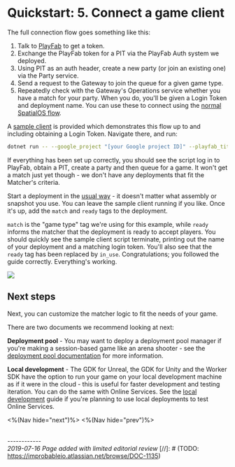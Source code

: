 # Quickstart: 5. Connect a game client

The full connection flow goes something like this:

1. Talk to [PlayFab](https://api.playfab.com/docs/tutorials/landing-players/best-login) to get a token.
2. Exchange the PlayFab token for a PIT via the PlayFab Auth system we deployed.
3. Using PIT as an auth header, create a new party (or join an existing one) via the Party service.
4. Send a request to the Gateway to join the queue for a given game type.
5. Repeatedly check with the Gateway's Operations service whether you have a match for your party. When you do, you'll be given a Login Token and deployment name. You can use these to connect using the [normal SpatialOS flow](https://docs.improbable.io/reference/latest/shared/auth/integrate-authentication-platform-sdk#4-connecting-to-the-deployment).

A [sample client](http://github.com/spatialos/online-services/services/csharp/SampleClient) is provided which demonstrates this flow up to and including obtaining a Login Token. Navigate there, and run:

```bash
dotnet run -- --google_project "[your Google project ID]" --playfab_title_id "[your PlayFab title ID]"
```

If everything has been set up correctly, you should see the script log in to PlayFab, obtain a PIT, create a party and then queue for a game. It won't get a match just yet though - we don't have any deployments that fit the Matcher's criteria.

Start a deployment in the [usual way](https://docs.improbable.io/reference/latest/shared/deploy/deploy-cloud) - it doesn't matter what assembly or snapshot you use. You can leave the sample client running if you like. Once it's up, add the `match` and `ready` tags to the deployment.

`match` is the "game type" tag we're using for this example, while `ready` informs the matcher that the deployment is ready to accept players. You should quickly see the sample client script terminate, printing out the name of your deployment and a matching login token. You'll also see that the `ready` tag has been replaced by `in_use`. Congratulations; you followed the guide correctly. Everything's working.

![]({{assetRoot}}img/quickstart/demo.gif)

## Next steps

Next, you can customize the matcher logic to fit the needs of your game. </br>

There are two documents we recommend looking at next:

**Deployment pool** - You may want to deploy a deployment pool manager if you're making a session-based game like an arena shooter - see the [deployment pool documentation]({{urlRoot}}/content/configuration-examples/deployment-pool/overview) for more information.

**Local development** - The GDK for Unreal, the GDK for Unity and the Worker SDK have the option to run your game on your local development machine as if it were in the cloud - this is useful for faster development and testing iteration. You can do the same with Online Services. See the [local development]({{urlRoot}}/content/workflows/local.md) guide if you're planning to use local deployments to test Online Services.


<%(Nav hide="next")%>
<%(Nav hide="prev")%>

<br/>------------<br/>
_2019-07-16 Page added with limited editorial review_
[//]: # (TODO: https://improbableio.atlassian.net/browse/DOC-1135)
